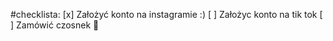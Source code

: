 #checklista:
[x] Założyć konto na instagramie :)
[ ] Założyc konto na tik tok
[ ] Zamówić czosnek :tada:
